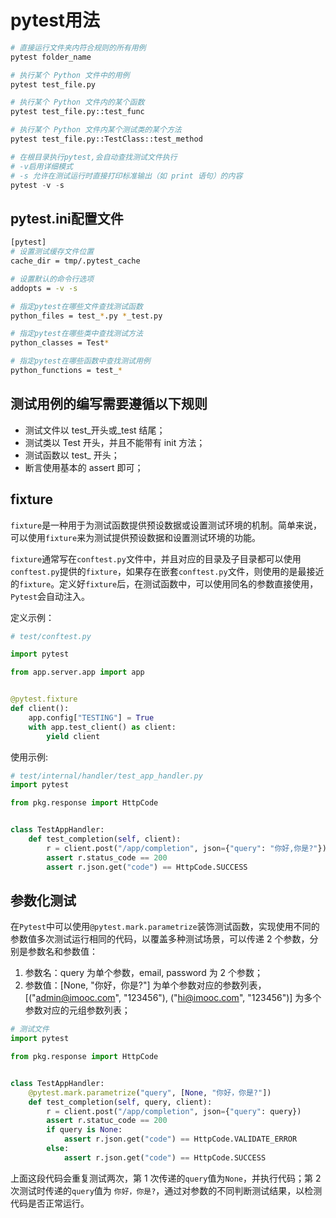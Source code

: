 # pytest用法

```python
# 直接运行文件夹内符合规则的所有用例
pytest folder_name

# 执行某个 Python 文件中的用例
pytest test_file.py

# 执行某个 Python 文件内的某个函数
pytest test_file.py::test_func

# 执行某个 Python 文件内某个测试类的某个方法
pytest test_file.py::TestClass::test_method

# 在根目录执行pytest,会自动查找测试文件执行
# -v启用详细模式
# -s 允许在测试运行时直接打印标准输出（如 print 语句）的内容
pytest -v -s
```

## pytest.ini配置文件

```bash
[pytest]
# 设置测试缓存文件位置
cache_dir = tmp/.pytest_cache

# 设置默认的命令行选项
addopts = -v -s

# 指定pytest在哪些文件查找测试函数
python_files = test_*.py *_test.py

# 指定pytest在哪些类中查找测试方法
python_classes = Test*

# 指定pytest在哪些函数中查找测试用例
python_functions = test_*
```

## 测试用例的编写需要遵循以下规则

* 测试文件以 test_开头或_test 结尾；
* 测试类以 Test 开头，并且不能带有 init 方法；
* 测试函数以 test_ 开头；
* 断言使用基本的 assert 即可；

## fixture

`fixture`是一种用于为测试函数提供预设数据或设置测试环境的机制。简单来说，可以使用`fixture`来为测试提供预设数据和设置测试环境的功能。

`fixture`通常写在`conftest.py`文件中，并且对应的目录及子目录都可以使用 `conftest.py`提供的`fixture`，如果存在嵌套`conftest.py`文件，则使用的是最接近的`fixture`。定义好`fixture`后，在测试函数中，可以使用同名的参数直接使用，`Pytest`会自动注入。

定义示例：

```python
# test/conftest.py

import pytest

from app.server.app import app


@pytest.fixture
def client():
    app.config["TESTING"] = True
    with app.test_client() as client:
        yield client

```

使用示例:

```python
# test/internal/handler/test_app_handler.py
import pytest

from pkg.response import HttpCode


class TestAppHandler:
    def test_completion(self, client):
        r = client.post("/app/completion", json={"query": "你好,你是?"})
        assert r.status_code == 200
        assert r.json.get("code") == HttpCode.SUCCESS

```

## 参数化测试

在`Pytest`中可以使用`@pytest.mark.parametrize`装饰测试函数，实现使用不同的参数值多次测试运行相同的代码，以覆盖多种测试场景，可以传递 2 个参数，分别是参数名和参数值：

1. 参数名：query 为单个参数，email, password 为 2 个参数；
2. 参数值：[None, "你好，你是?"] 为单个参数对应的参数列表，[("admin@imooc.com", "123456"), ("hi@imooc.com", "123456")] 为多个参数对应的元组参数列表；

```python
# 测试文件
import pytest

from pkg.response import HttpCode


class TestAppHandler:
    @pytest.mark.parametrize("query", [None, "你好，你是?"])
    def test_completion(self, query, client):
        r = client.post("/app/completion", json={"query": query})
        assert r.statuc_code == 200
        if query is None:
            assert r.json.get("code") == HttpCode.VALIDATE_ERROR
        else:
            assert r.json.get("code") == HttpCode.SUCCESS

```

上面这段代码会重复测试两次，第 1 次传递的`query`值为`None`，并执行代码；第 2 次测试时传递的`query`值为 `你好，你是?`，通过对参数的不同判断测试结果，以检测代码是否正常运行。
